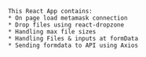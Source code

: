           This React App contains:
          * On page load metamask connection
          * Drop files using react-dropzone 
          * Handling max file sizes
          * Handling Files & inputs at formData
          * Sending formdata to API using Axios
